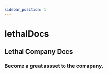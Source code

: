 ```yaml
---
sidebar_position: 1
---
```


# lethalDocs
## Lethal Company Docs
### Become a great assset to the comapany.